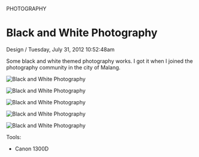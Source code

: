 <p class="type">PHOTOGRAPHY</p>

# Black and White Photography

<p class="meta">Design  /  Tuesday, July 31, 2012 10:52:48am</p>

Some black and white themed photography works. I got it when I joined the photography community in the city of Malang.

![Black and White Photography](https://farooq-agent.web.app/assets/images/works/details/19-black-and-white-photography/i114.png)

![Black and White Photography](https://farooq-agent.web.app/assets/images/works/details/19-black-and-white-photography/i115.png)

![Black and White Photography](https://farooq-agent.web.app/assets/images/works/details/19-black-and-white-photography/i116.png)

![Black and White Photography](https://farooq-agent.web.app/assets/images/works/details/19-black-and-white-photography/i117.png)

![Black and White Photography](https://farooq-agent.web.app/assets/images/works/details/19-black-and-white-photography/i118.png)

Tools:
- Canon 1300D
